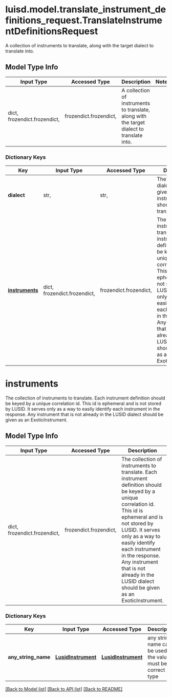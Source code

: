 # luisd.model.translate_instrument_definitions_request.TranslateInstrumentDefinitionsRequest

A collection of instruments to translate, along with the target dialect to translate into.

## Model Type Info
Input Type | Accessed Type | Description | Notes
------------ | ------------- | ------------- | -------------
dict, frozendict.frozendict,  | frozendict.frozendict,  | A collection of instruments to translate, along with the target dialect to translate into. | 

### Dictionary Keys
Key | Input Type | Accessed Type | Description | Notes
------------ | ------------- | ------------- | ------------- | -------------
**dialect** | str,  | str,  | The target dialect that the given instruments should be translated to. | 
**[instruments](#instruments)** | dict, frozendict.frozendict,  | frozendict.frozendict,  | The collection of instruments to translate.                Each instrument definition should be keyed by a unique correlation id. This id is ephemeral  and is not stored by LUSID. It serves only as a way to easily identify each instrument in the response.                Any instrument that is not already in the LUSID dialect should be given as an ExoticInstrument. | 

# instruments

The collection of instruments to translate.                Each instrument definition should be keyed by a unique correlation id. This id is ephemeral  and is not stored by LUSID. It serves only as a way to easily identify each instrument in the response.                Any instrument that is not already in the LUSID dialect should be given as an ExoticInstrument.

## Model Type Info
Input Type | Accessed Type | Description | Notes
------------ | ------------- | ------------- | -------------
dict, frozendict.frozendict,  | frozendict.frozendict,  | The collection of instruments to translate.                Each instrument definition should be keyed by a unique correlation id. This id is ephemeral  and is not stored by LUSID. It serves only as a way to easily identify each instrument in the response.                Any instrument that is not already in the LUSID dialect should be given as an ExoticInstrument. | 

### Dictionary Keys
Key | Input Type | Accessed Type | Description | Notes
------------ | ------------- | ------------- | ------------- | -------------
**any_string_name** | [**LusidInstrument**](LusidInstrument.md) | [**LusidInstrument**](LusidInstrument.md) | any string name can be used but the value must be the correct type | [optional] 

[[Back to Model list]](../../README.md#documentation-for-models) [[Back to API list]](../../README.md#documentation-for-api-endpoints) [[Back to README]](../../README.md)

